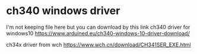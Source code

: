 # ch340 windows driver

I'm not keeping file here but you can download by this link
ch340 driver for windows10
https://www.arduined.eu/ch340-windows-10-driver-download/

ch34x driver from wch
https://www.wch.cn/download/CH341SER_EXE.html
